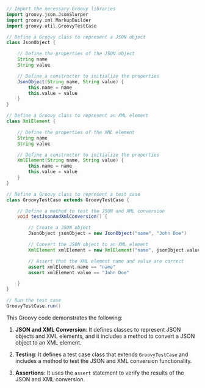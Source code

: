 ```groovy
// Import the necessary Groovy libraries
import groovy.json.JsonSlurper
import groovy.xml.MarkupBuilder
import groovy.util.GroovyTestCase

// Define a Groovy class to represent a JSON object
class JsonObject {

    // Define the properties of the JSON object
    String name
    String value

    // Define a constructor to initialize the properties
    JsonObject(String name, String value) {
        this.name = name
        this.value = value
    }
}

// Define a Groovy class to represent an XML element
class XmlElement {

    // Define the properties of the XML element
    String name
    String value

    // Define a constructor to initialize the properties
    XmlElement(String name, String value) {
        this.name = name
        this.value = value
    }
}

// Define a Groovy class to represent a test case
class GroovyTestCase extends GroovyTestCase {

    // Define a method to test the JSON and XML conversion
    void testJsonAndXmlConversion() {

        // Create a JSON object
        JsonObject jsonObject = new JsonObject("name", "John Doe")

        // Convert the JSON object to an XML element
        XmlElement xmlElement = new XmlElement("name", jsonObject.value)

        // Assert that the XML element name and value are correct
        assert xmlElement.name == "name"
        assert xmlElement.value == "John Doe"

    }
}

// Run the test case
GroovyTestCase.run()

```

This Groovy code demonstrates the following:

1. **JSON and XML Conversion**: It defines classes to represent JSON objects and XML elements, and it includes a method to convert a JSON object to an XML element.

2. **Testing**: It defines a test case class that extends `GroovyTestCase` and includes a method to test the JSON and XML conversion functionality.

3. **Assertions**: It uses the `assert` statement to verify the results of the JSON and XML conversion.